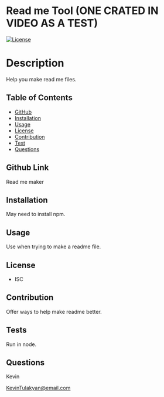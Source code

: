 
# Read me Tool (ONE CRATED IN VIDEO AS A TEST)


  [![License](https://img.shields.io/badge/License-ISC-blue.svg)](https://opensource.org/licenses/ISC)


# Description
Help you make read me files. 


## Table of Contents
  * [GitHub](#repo)
  * [Installation](#installation)
  * [Usage](#usage)
  * [License](#license)
  * [Contribution](#contribution)
  * [Test](#test)  
  * [Questions](#questions)   


## Github Link
Read me maker
  
## Installation
May need to install npm.
  
## Usage
Use when trying to make a readme file.
  

  ## License
  - ISC
  
  
## Contribution
Offer ways to help make readme better.
  
## Tests
Run in node.
  
## Questions
Kevin

KevinTulakyan@email.com  
